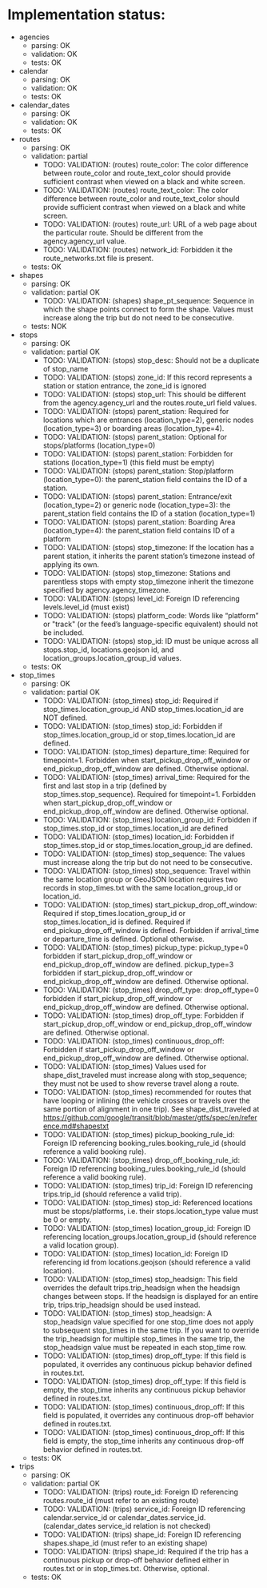 # Implementation status:
* agencies 
  * parsing: OK
  * validation: OK
  * tests: OK
* calendar 
  * parsing: OK
  * validation: OK
  * tests: OK
* calendar_dates 
  * parsing: OK
  * validation: OK
  * tests: OK
* routes
    * parsing: OK
    * validation: partial
      * TODO: VALIDATION: (routes) route_color: The color difference between route_color and route_text_color should provide sufficient contrast when viewed on a black and white screen.
      * TODO: VALIDATION: (routes) route_text_color: The color difference between route_color and route_text_color should provide sufficient contrast when viewed on a black and white screen.
      * TODO: VALIDATION: (routes) route_url: URL of a web page about the particular route. Should be different from the agency.agency_url value.
      * TODO: VALIDATION: (routes) network_id: Forbidden it the route_networks.txt file is present. 
    * tests: OK
* shapes
    * parsing: OK
    * validation: partial OK
      * TODO: VALIDATION: (shapes) shape_pt_sequence: Sequence in which the shape points connect to form the shape. Values must increase along the trip but do not need to be consecutive.
    * tests: NOK
* stops
    * parsing: OK
    * validation: partial OK
      * TODO: VALIDATION: (stops) stop_desc: Should not be a duplicate of stop_name
      * TODO: VALIDATION: (stops) zone_id: If this record represents a station or station entrance, the zone_id is ignored
      * TODO: VALIDATION: (stops) stop_url: This should be different from the agency.agency_url and the routes.route_url field values.
      * TODO: VALIDATION: (stops) parent_station: Required for locations which are entrances (location_type=2), generic nodes (location_type=3) or boarding areas (location_type=4).
      * TODO: VALIDATION: (stops) parent_station: Optional for stops/platforms (location_type=0)
      * TODO: VALIDATION: (stops) parent_station: Forbidden for stations (location_type=1) (this field must be empty)
      * TODO: VALIDATION: (stops) parent_station: Stop/platform (location_type=0): the parent_station field contains the ID of a station.
      * TODO: VALIDATION: (stops) parent_station: Entrance/exit (location_type=2) or generic node (location_type=3): the parent_station field contains the ID of a station (location_type=1)
      * TODO: VALIDATION: (stops) parent_station: Boarding Area (location_type=4): the parent_station field contains ID of a platform
      * TODO: VALIDATION: (stops) stop_timezone: If the location has a parent station, it inherits the parent station’s timezone instead of applying its own.
      * TODO: VALIDATION: (stops) stop_timezone: Stations and parentless stops with empty stop_timezone inherit the timezone specified by agency.agency_timezone.
      * TODO: VALIDATION: (stops) level_id: Foreign ID referencing levels.level_id (must exist)
      * TODO: VALIDATION: (stops) platform_code: Words like “platform” or "track" (or the feed’s language-specific equivalent) should not be included.
      * TODO: VALIDATION: (stops) stop_id: ID must be unique across all stops.stop_id, locations.geojson id, and location_groups.location_group_id values.
    * tests: OK
* stop_times
    * parsing: OK
    * validation: partial OK
      * TODO: VALIDATION: (stop_times) stop_id: Required if stop_times.location_group_id AND stop_times.location_id are NOT defined.
      * TODO: VALIDATION: (stop_times) stop_id: Forbidden if stop_times.location_group_id or stop_times.location_id are defined.
      * TODO: VALIDATION: (stop_times) departure_time: Required for timepoint=1. Forbidden when start_pickup_drop_off_window or end_pickup_drop_off_window are defined. Otherwise optional.
      * TODO: VALIDATION: (stop_times) arrival_time: Required for the first and last stop in a trip (defined by stop_times.stop_sequence). Required for timepoint=1. Forbidden when start_pickup_drop_off_window or end_pickup_drop_off_window are defined. Otherwise optional.
      * TODO: VALIDATION: (stop_times) location_group_id: Forbidden if stop_times.stop_id or stop_times.location_id are defined
      * TODO: VALIDATION: (stop_times) location_id: Forbidden if stop_times.stop_id or stop_times.location_group_id are defined.
      * TODO: VALIDATION: (stop_times) stop_sequence: The values must increase along the trip but do not need to be consecutive.
      * TODO: VALIDATION: (stop_times) stop_sequence: Travel within the same location group or GeoJSON location requires two records in stop_times.txt with the same location_group_id or location_id.
      * TODO: VALIDATION: (stop_times) start_pickup_drop_off_window: Required if stop_times.location_group_id or stop_times.location_id is defined.  Required if end_pickup_drop_off_window is defined. Forbidden if arrival_time or departure_time is defined. Optional otherwise.
      * TODO: VALIDATION: (stop_times) pickup_type: pickup_type=0 forbidden if start_pickup_drop_off_window or end_pickup_drop_off_window are defined. pickup_type=3 forbidden if start_pickup_drop_off_window or end_pickup_drop_off_window are defined. Otherwise optional.
      * TODO: VALIDATION: (stop_times) drop_off_type: drop_off_type=0 forbidden if start_pickup_drop_off_window or end_pickup_drop_off_window are defined. Otherwise optional.
      * TODO: VALIDATION: (stop_times) drop_off_type: Forbidden if start_pickup_drop_off_window or end_pickup_drop_off_window are defined. Otherwise optional.
      * TODO: VALIDATION: (stop_times) continuous_drop_off: Forbidden if start_pickup_drop_off_window or end_pickup_drop_off_window are defined. Otherwise optional.
      * TODO: VALIDATION: (stop_times) Values used for shape_dist_traveled must increase along with stop_sequence; they must not be used to show reverse travel along a route.
      * TODO: VALIDATION: (stop_times) recommended for routes that have looping or inlining (the vehicle crosses or travels over the same portion of alignment in one trip). See shape_dist_traveled at https://github.com/google/transit/blob/master/gtfs/spec/en/reference.md#shapestxt
      * TODO: VALIDATION: (stop_times) pickup_booking_rule_id: Foreign ID referencing booking_rules.booking_rule_id (should reference a valid booking rule).
      * TODO: VALIDATION: (stop_times) drop_off_booking_rule_id: Foreign ID referencing booking_rules.booking_rule_id (should reference a valid booking rule).
      * TODO: VALIDATION: (stop_times) trip_id: Foreign ID referencing trips.trip_id (should reference a valid trip).
      * TODO: VALIDATION: (stop_times) stop_id: Referenced locations must be stops/platforms, i.e. their stops.location_type value must be 0 or empty.
      * TODO: VALIDATION: (stop_times) location_group_id: Foreign ID referencing location_groups.location_group_id (should reference a valid location group).
      * TODO: VALIDATION: (stop_times) location_id: Foreign ID referencing id from locations.geojson (should reference a valid location).
      * TODO: VALIDATION: (stop_times) stop_headsign: This field overrides the default trips.trip_headsign when the headsign changes between stops. If the headsign is displayed for an entire trip, trips.trip_headsign should be used instead.
      * TODO: VALIDATION: (stop_times) stop_headsign: A stop_headsign value specified for one stop_time does not apply to subsequent stop_times in the same trip. If you want to override the trip_headsign for multiple stop_times in the same trip, the stop_headsign value must be repeated in each stop_time row.
      * TODO: VALIDATION: (stop_times) drop_off_type: If this field is populated, it overrides any continuous pickup behavior defined in routes.txt.
      * TODO: VALIDATION: (stop_times) drop_off_type: If this field is empty, the stop_time inherits any continuous pickup behavior defined in routes.txt.
      * TODO: VALIDATION: (stop_times) continuous_drop_off: If this field is populated, it overrides any continuous drop-off behavior defined in routes.txt.
      * TODO: VALIDATION: (stop_times) continuous_drop_off: If this field is empty, the stop_time inherits any continuous drop-off behavior defined in routes.txt.
    * tests: OK
* trips
    * parsing: OK
    * validation: partial OK
      * TODO: VALIDATION: (trips) route_id: Foreign ID referencing routes.route_id (must refer to an existing route)
      * TODO: VALIDATION: (trips) service_id: Foreign ID referencing calendar.service_id or calendar_dates.service_id. (calendar_dates service_id relation is not checked)
      * TODO: VALIDATION: (trips) shape_id: Foreign ID referencing shapes.shape_id (must refer to an existing shape)
      * TODO: VALIDATION: (trips) shape_id: Required if the trip has a continuous pickup or drop-off behavior defined either in routes.txt or in stop_times.txt. Otherwise, optional.
    * tests: OK